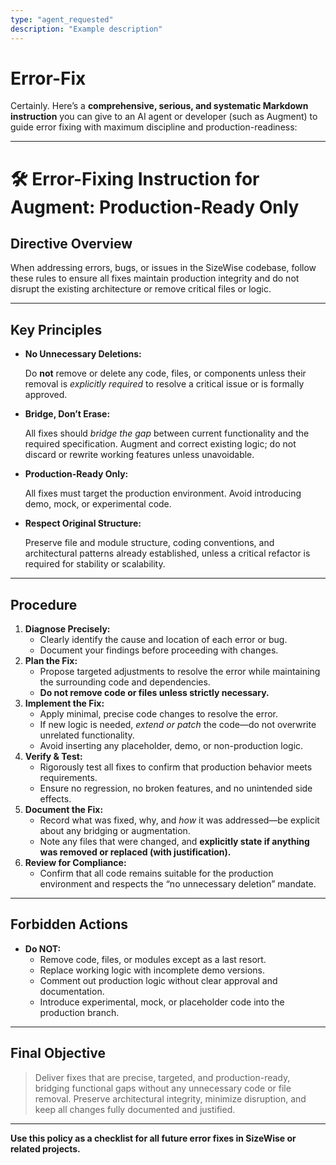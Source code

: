 ```yaml
---
type: "agent_requested"
description: "Example description"
---
```

# Error-Fix

Certainly. Here’s a **comprehensive, serious, and systematic Markdown instruction** you can give to an AI agent or developer (such as Augment) to guide error fixing with maximum discipline and production-readiness:

---

# 🛠️ **Error-Fixing Instruction for Augment: Production-Ready Only**

## **Directive Overview**

When addressing errors, bugs, or issues in the SizeWise codebase, follow these rules to ensure all fixes maintain production integrity and do not disrupt the existing architecture or remove critical files or logic.

---

## **Key Principles**

- **No Unnecessary Deletions:**
    
    Do **not** remove or delete any code, files, or components unless their removal is *explicitly required* to resolve a critical issue or is formally approved.
    
- **Bridge, Don’t Erase:**
    
    All fixes should *bridge the gap* between current functionality and the required specification. Augment and correct existing logic; do not discard or rewrite working features unless unavoidable.
    
- **Production-Ready Only:**
    
    All fixes must target the production environment. Avoid introducing demo, mock, or experimental code.
    
- **Respect Original Structure:**
    
    Preserve file and module structure, coding conventions, and architectural patterns already established, unless a critical refactor is required for stability or scalability.
    

---

## **Procedure**

1. **Diagnose Precisely:**
    - Clearly identify the cause and location of each error or bug.
    - Document your findings before proceeding with changes.
2. **Plan the Fix:**
    - Propose targeted adjustments to resolve the error while maintaining the surrounding code and dependencies.
    - **Do not remove code or files unless strictly necessary.**
3. **Implement the Fix:**
    - Apply minimal, precise code changes to resolve the error.
    - If new logic is needed, *extend or patch* the code—do not overwrite unrelated functionality.
    - Avoid inserting any placeholder, demo, or non-production logic.
4. **Verify & Test:**
    - Rigorously test all fixes to confirm that production behavior meets requirements.
    - Ensure no regression, no broken features, and no unintended side effects.
5. **Document the Fix:**
    - Record what was fixed, why, and *how* it was addressed—be explicit about any bridging or augmentation.
    - Note any files that were changed, and **explicitly state if anything was removed or replaced (with justification).**
6. **Review for Compliance:**
    - Confirm that all code remains suitable for the production environment and respects the “no unnecessary deletion” mandate.

---

## **Forbidden Actions**

- **Do NOT:**
    - Remove code, files, or modules except as a last resort.
    - Replace working logic with incomplete demo versions.
    - Comment out production logic without clear approval and documentation.
    - Introduce experimental, mock, or placeholder code into the production branch.

---

## **Final Objective**

> Deliver fixes that are precise, targeted, and production-ready, bridging functional gaps without any unnecessary code or file removal. Preserve architectural integrity, minimize disruption, and keep all changes fully documented and justified.
> 

---

**Use this policy as a checklist for all future error fixes in SizeWise or related projects.**